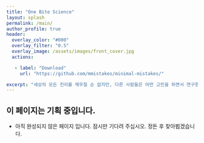 ```yaml
---
title: "One Bite Science"
layout: splash
permalink: /main/
author_profile: true
header:
  overlay_color: "#000"
  overlay_filter: "0.5"
  overlay_image: /assets/images/front_cover.jpg
  actions:

   - label: "Download"
     url: "https://github.com/mmistakes/minimal-mistakes/"

excerpt: "세상의 모든 진리를 깨우칠 순 없지만, 다른 사람들은 어떤 고민을 하면서 연구했는지, 그 고민의 결과물은 어떤식으로 report 했고 지금 우리가 사는 세상에 어떻게 적용될 수 있는지를 탐구합니다."
---
```




## 이 페이지는 기획 중입니다. 

- 아직 완성되지 않은 페이지 입니다. 잠시만 기다려 주십시오. 정돈 후 찾아뵙겠습니다.
